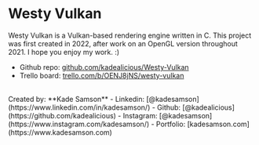 # Westy Vulkan #

Westy Vulkan is a Vulkan-based rendering engine written in C.  This project was first created 
in 2022, after work on an OpenGL version throughout 2021.  I hope you enjoy my work.  :)
<br>
- Github repo:	[github.com/kadealicious/Westy-Vulkan](https://github.com/kadealicious/Westy-Vulkan)
- Trello board:	[trello.com/b/OENJ8jNS/westy-vulkan](https://trello.com/b/OENJ8jNS/westy-vulkan)
<br>
Created by:	**Kade Samson**
- Linkedin:	[@kadesamson](https://www.linkedin.com/in/kadesamson/)
- Github:		[@kadealicious](https://github.com/kadealicious)
- Instagram:	[@kadesamson](https://www.instagram.com/kadesamson/)
- Portfolio:	[kadesamson.com](https://www.kadesamson.com)
